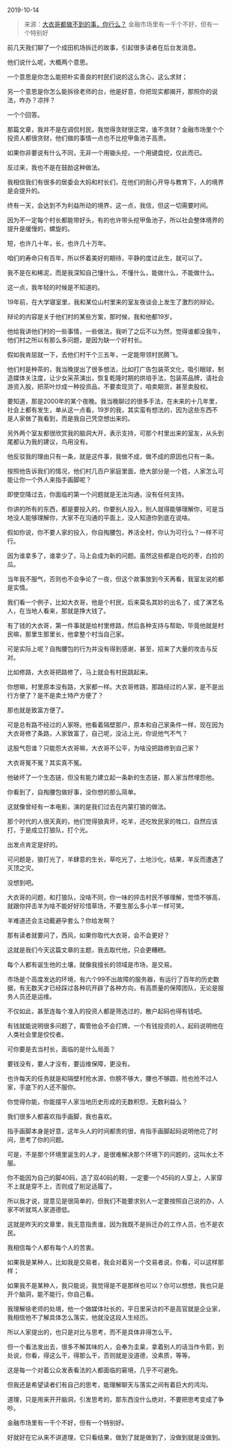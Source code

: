 2019-10-14

> 来源：[大衣哥都做不到的事，你行么？](http://mp.weixin.qq.com/s?__biz=MzU3NDc5Nzc0NQ==&mid=2247485613&idx=2&sn=9464ebf647af31c2c04f8fa1411a3a6e&chksm=fd2daa73ca5a2365e762afaf5c2f7efe60f10d00c8118f68050d61180fbe8d7a4700840b6059&scene=27#wechat_redirect)
> 金融市场里有一千个不好，但有一个特别好

前几天我们聊了一个成田机场拆迁的故事，引起很多读者在后台发消息。  

  

他们说什么呢，大概两个意思。

  

一个意思是你怎么能把朴实善良的村民们说的这么贪心，这么求财；

另一个意思是你怎么能拆徐老师的台，他是好意，你把现实都揭开，那照你的说法，咋办？凉拌？

  

一个个回答。

  

那篇文章，我并不是在调侃村民，我觉得贪财很正常，谁不贪财？金融市场里个个投资人都很贪财，他们做的事情一点也不比挖甲鱼池子高贵。

  

如果你非要说有什么不同，无非一个用锄头挖，一个用键盘挖，仅此而已。  

  

反过来，我也不是在鼓励这种做法。

  

我相信我们有很多的居委会大妈和村长们，在他们的耐心开导与教育下，人的境界是会提升的。  

  

终有一天，会达到不为利益所动的境界，这一点，我信，但这一切需要时间。

  

因为不一定每个村长都能带好头，有的也许带头挖甲鱼池子，所以社会整体境界的提升是缓慢的，螺旋的。

  

短，也许几十年，长，也许几十万年。  

  

咱们的寿命只有百年，所以怀着美好的期待，平静的度过此生，就可以了。

  

我不是在和稀泥，而是我深知自己懂什么，不懂什么，能做什么，不能做什么。  

  

这一点，我年轻的时候是不知道的。  

  

19年前，在大学寝室里，我和某位山村里来的室友夜谈会上发生了激烈的辩论。

  

辩论的内容是关于他们村的某些方案，那时候，我和他都19岁。

  

他给我讲他们村的一些事情，一些做法，我听了之后不以为然，觉得谁都没我牛，他们村之所以有那么多问题，是因为缺一个好村长。

  

假如我肯屈就一下，去他们村干个三五年，一定能带领村民腾飞。

  

他们村是种茶的，我当晚提出了很多想法，比如打广告包装茶文化，吸引眼球，制造媒体关注度，让少女采茶演出，恢复乾隆时期的烘培手法，包装茶品牌，请社会游资入股，把茶叶炒成一种投资品，不要卖现货了，咱卖期货，甚至卖股权。

  

要知道，那是2000年的某个夜晚。我当晚聊过的很多手法，在未来的十几年里，社会上都有发生，单从这一点看，19岁的我，其实蛮有想法的，因为这些东西不是人家做了我看到，而是我自己凭空想出来的。

  

另外两个室友都很欣赏我的脑洞大开，表示支持，可那个村里出来的室友，从头到尾都认为我的建议，鸟用没有。  

  

他反驳我的理由只有一条，就是这件事，我做不成，做不成的原因也只有一条。

  

按照他告诉我们的情况，他们村几百户家庭里面，绝大部分是一个姓，人家怎么可能让你一个外人来指手画脚呢？

  

即使空降过去，你面临的第一个问题就是无法沟通，没有任何支持。

  

你讲的所有的东西，都是要投入的，你要别人投入，别人就得能够理解你，可是当地没人能够理解你，大家不在沟通的平面上，没人知道你到底在说啥。  

  

假如你说，你不要人家的投入，你自掏腰包，养活全村，你认为可行么？一样不可行。  

  

因为谁拿多了，谁拿少了，马上会成为新的问题。虽然这些都是白吃的枣，白捡的瓜。

  

当年我不服气，否则也不会争论了一夜，但这个故事放到今天再看，我室友说的都是实情。  

  

我们看一个例子，比如大衣哥，他是个村民，后来莫名其妙的出名了，成了演艺名人，在当地人看来，那就是挣大钱了。  

  

有了钱的大衣哥，第一件事就是给村里修路，然后各种支持与帮助，毕竟他就是村民嘛，那里生那里长，他拿整个村当自己家。  

  

可是实际上呢？自掏腰包的行为并没有得到感谢，甚至，招来了大量的攻击与反对。  

  

比如修路，大衣哥把路修了，马上就会有村民跳起来。

  

你想嘛，村里原本没有路，大家都一样。大衣哥修路，那路经过的人家，是不是出行方便了？是不是卖土特产方便了？

  

那也就是致富方便了。

  

可是总有路不经过的人家呀。他看着隔壁那户，原本和自己家条件一样，现在因为大衣哥修了条路，人家致富了，自己呢，没沾上光，你说他气不气？

  

这股气怨谁？只能怨大衣哥嘛，大衣哥不公平，为啥没把路修到自己家？

  

大衣哥冤不冤？其实真不冤。  

  

他破坏了一个生态链，但没有能力建立起一条新的生态链，那人家当然埋怨他。  

  

你看到了，自掏腰包做好事，没你想的那么简单。  

  

这就像曾经有一本电影，演的是我们过去在内蒙打狼的做法。  

  

那个时代的人很天真的，他们觉得狼真坏，吃羊，还吃牧民家的牲口，自然应该打，于是成立打狼队，打个光。

  

出发点肯定是好的。  

  

可问题是，狼打光了，羊肆意的生长，草吃光了，土地沙化，结果，羊反而遭遇了灭顶之灾。

  

没想到吧。

  

大衣哥的问题，和打狼队，没啥不同，你一味的抨击村民不够理解，觉悟不够高，就跟你抨击羊为啥不能好好珍惜草场，不要生那么多小羊一样可笑。  

  

羊难道还会主动戴避孕套么？你给发啊？

  

那有读者就要问了，西风，如果你取代大衣哥，会不会更好？  

  

这就是我们今天这篇文章的主题，我去取代他，只会更糟糕。  

  

每个人都有诞生他的土壤，就像我擅长的领域是市场，是交易。

  

市场是个高度发达的环境，有六个99不出故障的服务器，有运行了百年的历史数据，有无数天才已经踩过各种坑开辟了各种方向，有高质量的保障团队，无论是服务人员还是运维。

  

不仅如此，甚至连每个准入的投资人都是筛选过的，散户起码也得有钱吧。

  

有钱就能说明很多问题了，甭管他会不会打牌，一个有钱投资的人，起码说明他在人类社会里是佼佼者。

  

可你要是去当村长，面临的是什么局面？

  

要钱没有，要人才没有，要运维保障，更没有。

  

也许每天的任务就是和隔壁村抢水源，你膀不够大，腰也不够圆，抢也抢不过人家，手底下的人还不服你。  

  

你觉得你能，你能摆平人家当地历史形成的无数积怨，无数利益么？  

  

我们很多人都喜欢指手画脚，我也喜欢。

  

指手画脚本身是好意，这年头人的时间都贵的很，肯指手画脚起码说明他花了时间，思考了你的问题。

  

可是，不是那个环境里诞生的人才，是很难解决那个环境下的问题的，这叫水土不服。  

  

你不能因为自己的脚40码，造了双40码的鞋，一定要一个45码的人穿上，人家穿不上就是穿不上，否则成了削足适履了。  

  

所以我才说，提意见是很简单的，但我们不能要求别人一定要按照自己说的办，人家不听就骂人家道德低。  

  

这就是昨天的文章里，我无意指责谁，因为我既不是拆迁办的工作人员，也不是农民。  

  

我相信每个人都有每个人的苦衷。

  

如果我是某种人，比如我是交易者，我会对着另一个交易者说，你看，可以这样那样；

如果我不是某种人，我只能说，我觉得是不是那样也可以？你可以想想，我也只是开个脑洞，能不能行，你自己看。

  

我理解徐老师的处境，他一个做媒体社长的，平日里采访的不是高官就是企业家，我相信他不了解具体怎么落实，他就没这段人生经历。

  

所以人家提出的，也只是对比与思考，而不是具体非得怎么干。  

  

但一个看法发出去，很多不解其味的人，会奉为圭臬，拿着别人的话当作令箭，到处说，你看，得这么干，得那么干，否则就是没道德，没素质，等等。

  

这是每一个对着公众发表看法的人都面临的窘境，几乎不可避免。

  

但我还是希望读者们有自己的思考，能理解聊天与落实之间有着巨大的鸿沟。

  

道理，只是用来开开脑洞，引发思考的，那东西没什么绝对，不要把思考变成了争吵。  

  

金融市场里有一千个不好，但有一个特别好。

  

好就好在它从来不讲道理，它只看结果，做到了就是做到了，没做到就是没做到。

